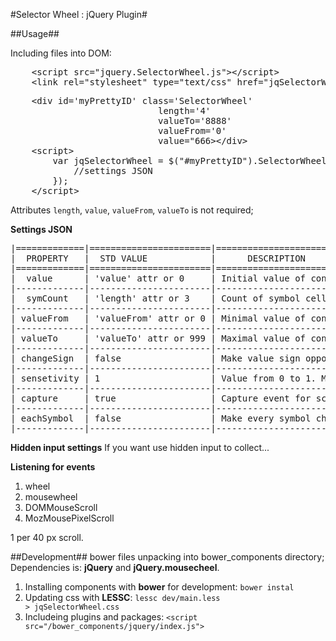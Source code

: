 #Selector Wheel : jQuery Plugin#

##Usage##

Including files into DOM:<br>
<pre>
	&lt;script src="jquery.SelectorWheel.js"&gt;&lt;/script&gt;
	&lt;link rel="stylesheet" type="text/css" href="jqSelectorWheel.css"&gt;
</pre>
<pre>
	&lt;div id='myPrettyID' class='SelectorWheel' 
							length='4' 
							valueTo='8888' 
							valueFrom='0' 
							value="666&gt;&lt;/div&gt;
	&lt;script&gt; 
		var jqSelectorWheel = $("#myPrettyID").SelectorWheel({
			//settings JSON
		});
	&lt;/script&gt;	
</pre>

Attributes <code>length</code>, <code>value</code>, <code>valueFrom</code>, <code>valueTo</code>  is not required;

**Settings JSON**
<pre>
|=============|=======================|==========================================|
|  PROPERTY   |  STD VALUE            |      DESCRIPTION                         |
|=============|=======================|==========================================| 
|  value      | 'value' attr or 0     | Initial value of controller              |
|-------------|-----------------------|------------------------------------------|
|  symCount   | 'length' attr or 3    | Count of symbol cells                    |
|-------------|-----------------------|------------------------------------------|
| valueFrom   | 'valueFrom' attr or 0 | Minimal value of controller              |
|-------------|-----------------------|------------------------------------------|
| valueTo     | 'valueTo' attr or 999 | Maximal value of controller              |
|-------------|-----------------------|------------------------------------------|
| changeSign  | false                 | Make value sign opposite by click or not |
|-------------|-----------------------|------------------------------------------|
| sensetivity | 1                     | Value from 0 to 1. Multiplied by scroll  |
|-------------|-----------------------|------------------------------------------|
| capture     | true                  | Capture event for scroll window          |
|-------------|-----------------------|------------------------------------------|
| eachSymbol  | false                 | Make every symbol change independently   |
|-------------|-----------------------|------------------------------------------|
</pre>

**Hidden input settings**
If you want use hidden input to collect...

**Listening for events**

1. wheel
2. mousewheel
3. DOMMouseScroll
4. MozMousePixelScroll

1 per 40 px scroll.

##Development##
bower files unpacking into bower_components directory; Dependencies is: **jQuery** and **jQuery.mousecheel**.

1. Installing components with **bower** for development: <code>bower instal</code> <br>
2. Updating css with **LESSC**: <code>lessc dev/main.less &gt; jqSelectorWheel.css</code><br>
3. Includeing plugins and packages: <code>&lt;script src="/bower_components/jquery/index.js"&gt;</script></code><br>
